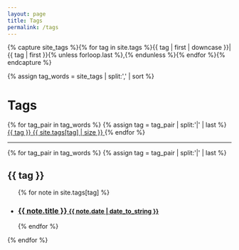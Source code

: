 ```yaml
---
layout: page
title: Tags
permalink: /tags
---
```


<!-- See https://blog.lanyonm.org/articles/2013/11/21/alphabetize-jekyll-page-tags-pure-liquid.html -->
<!-- With added pipe to handle lack of sort_natural -->
{% capture site_tags %}{% for tag in site.tags %}{{ tag | first | downcase }}|{{ tag | first }}{% unless forloop.last %},{% endunless %}{% endfor %}{% endcapture %}
<!-- site_tags: {{ site_tags }} -->
{% assign tag_words = site_tags | split:',' | sort %}
<!-- tag_words: {{ tag_words }} -->

# Tags

<div id="tags-page">
  <div class="tags-list">
    {% for tag_pair in tag_words %}
    {% assign tag = tag_pair | split:'|' | last %}
    <a href="#{{ tag | slugify }}" class="tag-link">
      <span class="tag-name">{{ tag }}</span>
      <span class="tag-count">{{ site.tags[tag] | size }}</span>
    </a>
    {% endfor %}
  </div>

  <hr/>

  <div class="notes-by-tag">
    {% for tag_pair in tag_words %}
    {% assign tag = tag_pair | split:'|' | last %}
    <div id="{{ tag | slugify }}" class="notes-for-tag">
      <h2>{{ tag }}</h2>
      <ul class="notes-list">
        {% for note in site.tags[tag] %}
          <li>
            <h3>
              <a href="{{ note.url | relative_url }}">
                {{ note.title }}
                <small>{{ note.date | date_to_string }}</small>
              </a>
            </h3>
          </li>
        {% endfor %}
      </ul>
    </div>
    {% endfor %}
  </div>
</div>
